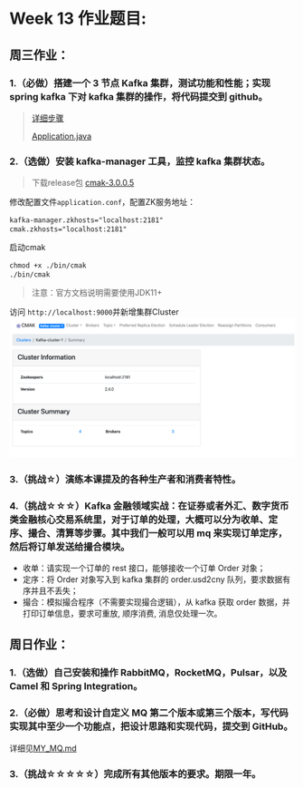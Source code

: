# Week 13 作业题目:

## 周三作业：

### 1.（必做）搭建一个 3 节点 Kafka 集群，测试功能和性能；实现 spring kafka 下对 kafka 集群的操作，将代码提交到 github。

> [详细步骤](./0101spring-kafka-demo/README.md)
> 
> [Application.java](./0101spring-kafka-demo/src/main/java/com/example/springkafkademo/Application.java)

### 2.（选做）安装 kafka-manager 工具，监控 kafka 集群状态。
> 下载release包 [cmak-3.0.0.5](https://github.com/yahoo/CMAK/releases/download/3.0.0.5/cmak-3.0.0.5.zip)

修改配置文件`application.conf`，配置ZK服务地址：
```shell
kafka-manager.zkhosts="localhost:2181"
cmak.zkhosts="localhost:2181"
```
启动cmak
```shell
chmod +x ./bin/cmak
./bin/cmak
```
> 注意：官方文档说明需要使用JDK11+

访问 `http://localhost:9000`并新增集群Cluster
![kafka-cmak-home](./kafka-cmak-home.png)


### 3.（挑战☆）演练本课提及的各种生产者和消费者特性。

### 4.（挑战☆☆☆）Kafka 金融领域实战：在证券或者外汇、数字货币类金融核心交易系统里，对于订单的处理，大概可以分为收单、定序、撮合、清算等步骤。其中我们一般可以用 mq 来实现订单定序，然后将订单发送给撮合模块。

- 收单：请实现一个订单的 rest 接口，能够接收一个订单 Order 对象；
- 定序：将 Order 对象写入到 kafka 集群的 order.usd2cny 队列，要求数据有序并且不丢失；
- 撮合：模拟撮合程序（不需要实现撮合逻辑），从 kafka 获取 order 数据，并打印订单信息，要求可重放, 顺序消费, 消息仅处理一次。

## 周日作业：

### 1.（选做）自己安装和操作 RabbitMQ，RocketMQ，Pulsar，以及 Camel 和 Spring Integration。

### 2.（必做）思考和设计自定义 MQ 第二个版本或第三个版本，写代码实现其中至少一个功能点，把设计思路和实现代码，提交到 GitHub。

详细见[MY_MQ.md](./MY_MQ.md)

### 3.（挑战☆☆☆☆☆）完成所有其他版本的要求。期限一年。
